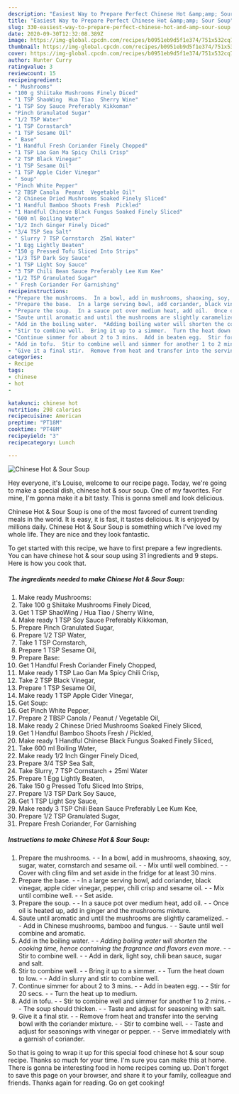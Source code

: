 ```yaml
---
description: "Easiest Way to Prepare Perfect Chinese Hot &amp;amp; Sour Soup"
title: "Easiest Way to Prepare Perfect Chinese Hot &amp;amp; Sour Soup"
slug: 330-easiest-way-to-prepare-perfect-chinese-hot-and-amp-sour-soup
date: 2020-09-30T12:32:08.389Z
image: https://img-global.cpcdn.com/recipes/b0951eb9d5f1e374/751x532cq70/chinese-hot-sour-soup-recipe-main-photo.jpg
thumbnail: https://img-global.cpcdn.com/recipes/b0951eb9d5f1e374/751x532cq70/chinese-hot-sour-soup-recipe-main-photo.jpg
cover: https://img-global.cpcdn.com/recipes/b0951eb9d5f1e374/751x532cq70/chinese-hot-sour-soup-recipe-main-photo.jpg
author: Hunter Curry
ratingvalue: 3
reviewcount: 15
recipeingredient:
- " Mushrooms"
- "100 g Shiitake Mushrooms Finely Diced"
- "1 TSP ShaoWing  Hua Tiao  Sherry Wine"
- "1 TSP Soy Sauce Preferably Kikkoman"
- "Pinch Granulated Sugar"
- "1/2 TSP Water"
- "1 TSP Cornstarch"
- "1 TSP Sesame Oil"
- " Base"
- "1 Handful Fresh Coriander Finely Chopped"
- "1 TSP Lao Gan Ma Spicy Chili Crisp"
- "2 TSP Black Vinegar"
- "1 TSP Sesame Oil"
- "1 TSP Apple Cider Vinegar"
- " Soup"
- "Pinch White Pepper"
- "2 TBSP Canola  Peanut  Vegetable Oil"
- "2 Chinese Dried Mushrooms Soaked Finely Sliced"
- "1 Handful Bamboo Shoots Fresh  Pickled"
- "1 Handful Chinese Black Fungus Soaked Finely Sliced"
- "600 ml Boiling Water"
- "1/2 Inch Ginger Finely Diced"
- "3/4 TSP Sea Salt"
- " Slurry 7 TSP Cornstarch  25ml Water"
- "1 Egg Lightly Beaten"
- "150 g Pressed Tofu Sliced Into Strips"
- "1/3 TSP Dark Soy Sauce"
- "1 TSP Light Soy Sauce"
- "3 TSP Chili Bean Sauce Preferably Lee Kum Kee"
- "1/2 TSP Granulated Sugar"
- " Fresh Coriander For Garnishing"
recipeinstructions:
- "Prepare the mushrooms.  In a bowl, add in mushrooms, shaoxing, soy, sugar, water, cornstarch and sesame oil.  Mix until well combined.  Cover with cling film and set aside in the fridge for at least 30 mins."
- "Prepare the base.  In a large serving bowl, add coriander, black vinegar, apple cider vinegar, pepper, chili crisp and sesame oil.  Mix until combine well.  Set aside."
- "Prepare the soup.  In a sauce pot over medium heat, add oil.  Once oil is heated up, add in ginger and the mushrooms mixture."
- "Saute until aromatic and until the mushrooms are slightly caramelized.  Add in Chinese mushrooms, bamboo and fungus.  Saute until well combine and aromatic."
- "Add in the boiling water.  *Adding boiling water will shorten the cooking time, hence containing the fragrance and flavors even more.*  Stir to combine well.  Add in dark, light soy, chili bean sauce, sugar and salt."
- "Stir to combine well.  Bring it up to a simmer.  Turn the heat down to low.  Add in slurry and stir to combine well."
- "Continue simmer for about 2 to 3 mins.  Add in beaten egg.  Stir for 20 secs.  Turn the heat up to medium."
- "Add in tofu.  Stir to combine well and simmer for another 1 to 2 mins.  The soup should thicken.  Taste and adjust for seasoning with salt."
- "Give it a final stir.  Remove from heat and transfer into the serving bowl with the coriander mixture.  Stir to combine well.  Taste and adjust for seasonings with vinegar or pepper.  Serve immediately with a garnish of coriander."
categories:
- Recipe
tags:
- chinese
- hot
- 

katakunci: chinese hot  
nutrition: 298 calories
recipecuisine: American
preptime: "PT18M"
cooktime: "PT48M"
recipeyield: "3"
recipecategory: Lunch

---
```



![Chinese Hot &amp; Sour Soup](https://img-global.cpcdn.com/recipes/b0951eb9d5f1e374/751x532cq70/chinese-hot-sour-soup-recipe-main-photo.jpg)

Hey everyone, it's Louise, welcome to our recipe page. Today, we're going to make a special dish, chinese hot &amp; sour soup. One of my favorites. For mine, I'm gonna make it a bit tasty. This is gonna smell and look delicious.

Chinese Hot &amp; Sour Soup is one of the most favored of current trending meals in the world. It is easy, it is fast, it tastes delicious. It is enjoyed by millions daily. Chinese Hot &amp; Sour Soup is something which I've loved my whole life. They are nice and they look fantastic.




To get started with this recipe, we have to first prepare a few ingredients. You can have chinese hot &amp; sour soup using 31 ingredients and 9 steps. Here is how you cook that.

##### The ingredients needed to make Chinese Hot &amp; Sour Soup:

1. Make ready  Mushrooms:
1. Take 100 g Shiitake Mushrooms Finely Diced,
1. Get 1 TSP ShaoWing / Hua Tiao / Sherry Wine,
1. Make ready 1 TSP Soy Sauce Preferably Kikkoman,
1. Prepare Pinch Granulated Sugar,
1. Prepare 1/2 TSP Water,
1. Take 1 TSP Cornstarch,
1. Prepare 1 TSP Sesame Oil,
1. Prepare  Base:
1. Get 1 Handful Fresh Coriander Finely Chopped,
1. Make ready 1 TSP Lao Gan Ma Spicy Chili Crisp,
1. Take 2 TSP Black Vinegar,
1. Prepare 1 TSP Sesame Oil,
1. Make ready 1 TSP Apple Cider Vinegar,
1. Get  Soup:
1. Get Pinch White Pepper,
1. Prepare 2 TBSP Canola / Peanut / Vegetable Oil,
1. Make ready 2 Chinese Dried Mushrooms Soaked Finely Sliced,
1. Get 1 Handful Bamboo Shoots Fresh / Pickled,
1. Make ready 1 Handful Chinese Black Fungus Soaked Finely Sliced,
1. Take 600 ml Boiling Water,
1. Make ready 1/2 Inch Ginger Finely Diced,
1. Prepare 3/4 TSP Sea Salt,
1. Take  Slurry, 7 TSP Cornstarch + 25ml Water
1. Prepare 1 Egg Lightly Beaten,
1. Take 150 g Pressed Tofu Sliced Into Strips,
1. Prepare 1/3 TSP Dark Soy Sauce,
1. Get 1 TSP Light Soy Sauce,
1. Make ready 3 TSP Chili Bean Sauce Preferably Lee Kum Kee,
1. Prepare 1/2 TSP Granulated Sugar,
1. Prepare  Fresh Coriander, For Garnishing




##### Instructions to make Chinese Hot &amp; Sour Soup:

1. Prepare the mushrooms. -  - In a bowl, add in mushrooms, shaoxing, soy, sugar, water, cornstarch and sesame oil. -  - Mix until well combined. -  - Cover with cling film and set aside in the fridge for at least 30 mins.
1. Prepare the base. -  - In a large serving bowl, add coriander, black vinegar, apple cider vinegar, pepper, chili crisp and sesame oil. -  - Mix until combine well. -  - Set aside.
1. Prepare the soup. -  - In a sauce pot over medium heat, add oil. -  - Once oil is heated up, add in ginger and the mushrooms mixture.
1. Saute until aromatic and until the mushrooms are slightly caramelized. -  - Add in Chinese mushrooms, bamboo and fungus. -  - Saute until well combine and aromatic.
1. Add in the boiling water. -  - *Adding boiling water will shorten the cooking time, hence containing the fragrance and flavors even more.* -  - Stir to combine well. -  - Add in dark, light soy, chili bean sauce, sugar and salt.
1. Stir to combine well. -  - Bring it up to a simmer. -  - Turn the heat down to low. -  - Add in slurry and stir to combine well.
1. Continue simmer for about 2 to 3 mins. -  - Add in beaten egg. -  - Stir for 20 secs. -  - Turn the heat up to medium.
1. Add in tofu. -  - Stir to combine well and simmer for another 1 to 2 mins. -  - The soup should thicken. -  - Taste and adjust for seasoning with salt.
1. Give it a final stir. -  - Remove from heat and transfer into the serving bowl with the coriander mixture. -  - Stir to combine well. -  - Taste and adjust for seasonings with vinegar or pepper. -  - Serve immediately with a garnish of coriander.




So that is going to wrap it up for this special food chinese hot &amp; sour soup recipe. Thanks so much for your time. I'm sure you can make this at home. There is gonna be interesting food in home recipes coming up. Don't forget to save this page on your browser, and share it to your family, colleague and friends. Thanks again for reading. Go on get cooking!
